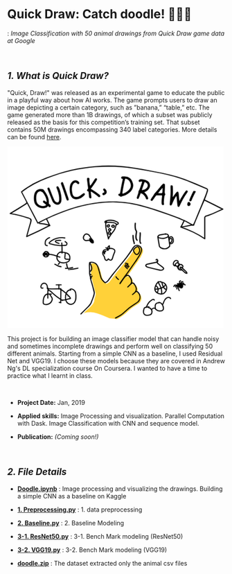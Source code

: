 # Quick Draw: Catch doodle! 🐶🐼🐷
: *Image Classification with 50 animal drawings from Quick Draw game data at Google*

<br>

## ***1. What is Quick Draw?***
"Quick, Draw!" was released as an experimental game to educate the public in a playful way about how AI works. The game prompts users to draw an image depicting a certain category, such as ”banana,” “table,” etc. The game generated more than 1B drawings, of which a subset was publicly released as the basis for this competition’s training set. That subset contains 50M drawings encompassing 340 label categories. More details can be found [here](https://towardsdatascience.com/quick-draw-the-worlds-largest-doodle-dataset-823c22ffce6b).

![img](https://github.com/jjone36/Doodle/blob/master/img.png)

This project is for building an image classifier model that can handle noisy and sometimes incomplete drawings and perform well on classifying 50 different animals. Starting from a simple CNN as a baseline, I used Residual Net and VGG19. I choose these models because they are covered in Andrew Ng's DL specialization course On Coursera. I wanted to have a time to practice what I learnt in class.

<br>

* **Project Date:** Jan, 2019

* **Applied skills:** Image Processing and visualization. Parallel Computation with Dask. Image Classification with CNN and sequence model.

* **Publication:** *(Coming soon!)*

<br>

## ***2. File Details***
- **[Doodle.ipynb](https://www.kaggle.com/jjone36/the-easiest-code-for-catching-doodle)** : Image processing and visualizing the drawings. Building a simple CNN as a baseline on Kaggle

- **[1. Preprocessing.py](https://github.com/jjone36/Doodle/blob/master/1.%20Preprocessing.py)** : 1. data preprocessing
- **[2. Baseline.py](https://github.com/jjone36/Doodle/blob/master/2.%20Baseline.py)** : 2. Baseline Modeling
- **[3-1. ResNet50.py](https://github.com/jjone36/Doodle/blob/master/3-1.ResNet50.py)** : 3-1. Bench Mark modeling (ResNet50)
- **[3-2. VGG19.py](https://github.com/jjone36/Doodle/blob/master/3-2.VGG19.py)** : 3-2. Bench Mark modeling (VGG19)
- **[doodle.zip](https://github.com/jjone36/Doodle/blob/master/doodle.zip)** : The dataset extracted only the animal csv files

<br>
